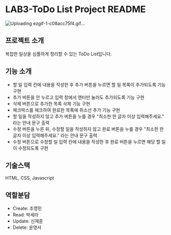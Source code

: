 LAB3-ToDo List Project README
================

![Uploading ezgif-1-c08acc75f4.gif…]()

프로젝트 소개
-------------
복잡한 일상을 심플하게 정리할 수 있는 ToDo List입니다.

기능 소개
----------
- 할 일 입력 칸에 내용을 작성한 후 추가 버튼을 누르면 할 일 목록이 추가되도록 기능 구현
- 추가 버튼을 안 누르고 입력 창에서 엔터만 눌러도 추가되도록 기능 구현
- 삭제 버튼으로 추가한 목록 삭제 기능 구현
- 체크박스를 체크하여 완료한 목록에 취소선 추가 기능 구현
- 할 일을 작성하지 않고 추가 버튼을 누를 경우 "최소한 한 글자 이상 입력해주세요." 라는 안내 문구 출력
- 수정 버튼을 누른 뒤, 수정할 일을 작성하지 않고 완료 버튼을 누를 경우 "최소한 한 글자 이상 입력해주세요." 라는 안내 문구 출력
- 수정 버튼으로 수정할 일 입력 칸에 내용을 작성한 후 완료 버튼을 누르면 해당 할 일이 수정되도록 구현


기술스택
-------------
HTML, CSS, Javascript


역할분담
-----------------
- Create: 조영민
- Read: 박세라
- Update: 신재훈
- Delete: 윤영서

